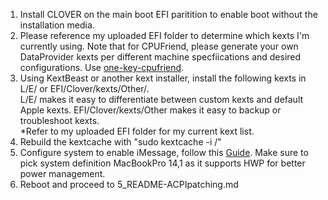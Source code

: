 1. Install CLOVER on the main boot EFI paritition to enable boot without the installation media.
2. Please reference my uploaded EFI folder to determine which kexts I'm currently using. Note that for CPUFriend, please generate your own DataProvider kexts per different machine specfiications and desired configurations. Use [one-key-cpufriend](https://github.com/stevezhengshiqi/one-key-cpufriend).  
3. Using KextBeast or another kext installer, install the following kexts in L/E/ or EFI/Clover/kexts/Other/.  
L/E/ makes it easy to differentiate between custom kexts and default Apple kexts.
EFI/Clover/kexts/Other makes it easy to backup or troubleshoot kexts.    
*Refer to my uploaded EFI folder for my current kext list.  
4. Rebuild the kextcache with "sudo kextcache -i /"   
5. Configure system to enable iMessage, follow this [Guide](https://www.tonymacx86.com/threads/an-idiots-guide-to-imessage.196827/). Make sure to pick system definition MacBookPro 14,1 as it supports HWP for better power management. 
6. Reboot and proceed to 5_README-ACPIpatching.md  
